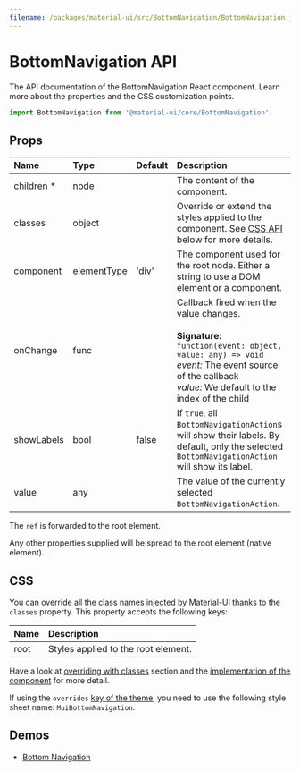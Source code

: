 ```yaml
---
filename: /packages/material-ui/src/BottomNavigation/BottomNavigation.js
---
```


<!--- This documentation is automatically generated, do not try to edit it. -->

# BottomNavigation API

<p class="description">The API documentation of the BottomNavigation React component. Learn more about the properties and the CSS customization points.</p>

```js
import BottomNavigation from '@material-ui/core/BottomNavigation';
```

## Props

| Name                                                     | Type                                       | Default                                 | Description                                                                                                                                                                                                 |
| :------------------------------------------------------- | :----------------------------------------- | :-------------------------------------- | :---------------------------------------------------------------------------------------------------------------------------------------------------------------------------------------------------------- |
| <span class="prop-name required">children&nbsp;\*</span> | <span class="prop-type">node</span>        |                                         | The content of the component.                                                                                                                                                                               |
| <span class="prop-name">classes</span>                   | <span class="prop-type">object</span>      |                                         | Override or extend the styles applied to the component. See [CSS API](#css) below for more details.                                                                                                         |
| <span class="prop-name">component</span>                 | <span class="prop-type">elementType</span> | <span class="prop-default">'div'</span> | The component used for the root node. Either a string to use a DOM element or a component.                                                                                                                  |
| <span class="prop-name">onChange</span>                  | <span class="prop-type">func</span>        |                                         | Callback fired when the value changes.<br><br>**Signature:**<br>`function(event: object, value: any) => void`<br>_event:_ The event source of the callback<br>_value:_ We default to the index of the child |
| <span class="prop-name">showLabels</span>                | <span class="prop-type">bool</span>        | <span class="prop-default">false</span> | If `true`, all `BottomNavigationAction`s will show their labels. By default, only the selected `BottomNavigationAction` will show its label.                                                                |
| <span class="prop-name">value</span>                     | <span class="prop-type">any</span>         |                                         | The value of the currently selected `BottomNavigationAction`.                                                                                                                                               |

The `ref` is forwarded to the root element.

Any other properties supplied will be spread to the root element (native element).

## CSS

You can override all the class names injected by Material-UI thanks to the `classes` property.
This property accepts the following keys:

| Name                                | Description                         |
| :---------------------------------- | :---------------------------------- |
| <span class="prop-name">root</span> | Styles applied to the root element. |

Have a look at [overriding with classes](/customization/overrides/#overriding-with-classes) section
and the [implementation of the component](https://github.com/mui-org/material-ui/blob/next/packages/material-ui/src/BottomNavigation/BottomNavigation.js)
for more detail.

If using the `overrides` [key of the theme](/customization/themes/#css),
you need to use the following style sheet name: `MuiBottomNavigation`.

## Demos

- [Bottom Navigation](/demos/bottom-navigation/)
